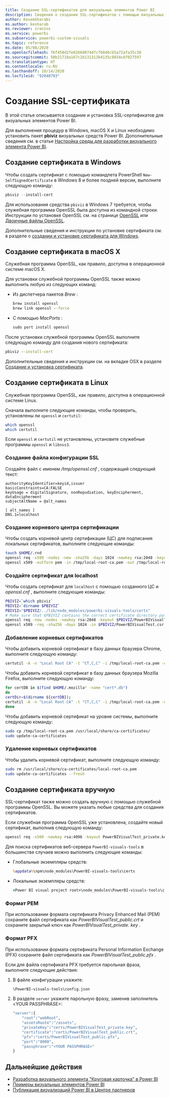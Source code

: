 ```yaml
---
title: Создание SSL-сертификатов для визуальных элементов Power BI
description: Сведения о создании SSL-сертификатов с помощью визуальных средств Power BI в Windows, Mac, Linux или вручную.
author: KesemSharabi
ms.author: kesharab
ms.reviewer: sranins
ms.service: powerbi
ms.subservice: powerbi-custom-visuals
ms.topic: reference
ms.date: 05/08/2020
ms.openlocfilehash: f6f458d2fe82668074d7cfb046cb5a72afa35c38
ms.sourcegitcommit: 50b21718a167c2b131313b4135c8034c6f027597
ms.translationtype: HT
ms.contentlocale: ru-RU
ms.lasthandoff: 10/14/2020
ms.locfileid: "92048793"
---
```

# <a name="create-an-ssl-certificate"></a>Создание SSL-сертификата

В этой статье описывается создание и установка SSL-сертификатов для визуальных элементов Power BI.

Для выполнения процедур в Windows, macOS X и Linux необходимо установить пакет **pbiviz** визуальных средств Power BI. Дополнительные сведения см. в статье [Настройка среды для разработки визуального элемента Power BI](./environment-setup.md). 

## <a name="create-a-certificate-on-windows"></a>Создание сертификата в Windows

Чтобы создать сертификат с помощью командлета PowerShell `New-SelfSignedCertificate` в Windows 8 и более поздней версии, выполните следующую команду:

```powershell
pbiviz --install-cert
```

Для использования средства `pbiviz` в Windows 7 требуется, чтобы служебная программа OpenSSL была доступна из командной строки. Инструкции по установке OpenSSL см. на странице [OpenSSL](https://www.openssl.org) или [Двоичные файлы OpenSSL](https://wiki.openssl.org/index.php/Binaries).

Дополнительные сведения и инструкции по установке сертификата см. в разделе о [создании и установке сертификата для Windows](./environment-setup.md#create-and-install-a-certificate).

## <a name="create-a-certificate-on-macos-x"></a>Создание сертификата в macOS X

Служебная программа OpenSSL, как правило, доступна в операционной системе macOS X.

Для установки служебной программы OpenSSL также можно выполнить любую из следующих команд:

- Из диспетчера пакетов *Brew* :
  
  ```cmd
  brew install openssl
  brew link openssl --force
  ```

- С помощью *MacPorts* :
  
  ```cmd
  sudo port install openssl
  ```

После установки служебной программы OpenSSL выполните следующую команду для создания нового сертификата:

```cmd
pbiviz --install-cert
```

Дополнительные сведения и инструкции см. на вкладке OSX в разделе [Создание и установка сертификата](./environment-setup.md#create-and-install-a-certificate).

## <a name="create-a-certificate-on-linux"></a>Создание сертификата в Linux

Служебная программа OpenSSL, как правило, доступна в операционной системе Linux.

Сначала выполните следующие команды, чтобы проверить, установлены ли `openssl` и `certutil`:

```sh
which openssl
which certutil
```

Если `openssl` и `certutil` не установлены, установите служебные программы `openssl` и `libnss3`.

### <a name="create-the-ssl-configuration-file"></a>Создание файла конфигурации SSL

Создайте файл с именем */tmp/openssl.cnf* , содержащий следующий текст:

```
authorityKeyIdentifier=keyid,issuer
basicConstraints=CA:FALSE
keyUsage = digitalSignature, nonRepudiation, keyEncipherment, dataEncipherment
subjectAltName = @alt_names

[ alt_names ]
DNS.1=localhost
```

### <a name="generate-root-certificate-authority"></a>Создание корневого центра сертификации

Чтобы создать корневой центр сертификации (ЦС) для подписания локальных сертификатов, выполните следующие команды:

```sh
touch $HOME/.rnd
openssl req -x509 -nodes -new -sha256 -days 1024 -newkey rsa:2048 -keyout /tmp/local-root-ca.key -out /tmp/local-root-ca.pem -subj "/C=US/CN=Local Root CA/O=Local Root CA"
openssl x509 -outform pem -in /tmp/local-root-ca.pem -out /tmp/local-root-ca.crt
```

### <a name="generate-a-certificate-for-localhost"></a>Создайте сертификат для localhost 

Чтобы создать сертификат для `localhost` с помощью созданного ЦС и *openssl.cnf* , выполните следующие команды:

```sh
PBIVIZ=`which pbiviz`
PBIVIZ=`dirname $PBIVIZ`
PBIVIZ="$PBIVIZ/../lib/node_modules/powerbi-visuals-tools/certs"
# Make sure that $PBIVIZ contains the correct certificate directory path. ls $PBIVIZ should list 'blank' file.
openssl req -new -nodes -newkey rsa:2048 -keyout $PBIVIZ/PowerBIVisualTest_private.key -out $PBIVIZ/PowerBIVisualTest.csr -subj "/C=US/O=PowerBI Visuals/CN=localhost"
openssl x509 -req -sha256 -days 1024 -in $PBIVIZ/PowerBIVisualTest.csr -CA /tmp/local-root-ca.pem -CAkey /tmp/local-root-ca.key -CAcreateserial -extfile /tmp/openssl.cnf -out $PBIVIZ/PowerBIVisualTest_public.crt
```

### <a name="add-root-certificates"></a>Добавление корневых сертификатов

Чтобы добавить корневой сертификат в базу данных браузера Chrome, выполните следующую команду:

```sh
certutil -A -n "Local Root CA" -t "CT,C,C" -i /tmp/local-root-ca.pem -d sql:$HOME/.pki/nssdb
```

Чтобы добавить корневой сертификат в базу данных браузера Mozilla Firefox, выполните следующую команду:

```sh
for certDB in $(find $HOME/.mozilla* -name "cert*.db")
do
certDir=$(dirname ${certDB});
certutil -A -n "Local Root CA" -t "CT,C,C" -i /tmp/local-root-ca.pem -d sql:${certDir}
done
```

Чтобы добавить корневой сертификат на уровне системы, выполните следующую команду:

```sh
sudo cp /tmp/local-root-ca.pem /usr/local/share/ca-certificates/
sudo update-ca-certificates
```

### <a name="remove-root-certificates"></a>Удаление корневых сертификатов

Чтобы удалить корневой сертификат, выполните следующую команду:

```sh
sudo rm /usr/local/share/ca-certificates/local-root-ca.pem
sudo update-ca-certificates --fresh
```

## <a name="generate-a-certificate-manually"></a>Создание сертификата вручную

SSL-сертификат также можно создать вручную с помощью служебной программы OpenSSL. Вы можете указать любые средства для создания сертификатов.

Если служебная программа OpenSSL уже установлена, создайте новый сертификат, выполнив следующую команду:

```cmd
openssl req -x509 -newkey rsa:4096 -keyout PowerBIVisualTest_private.key -out PowerBIVisualTest_public.crt -days 365
```

Для поиска сертификатов веб-сервера `PowerBI-visuals-tools` в большинстве случаев можно выполнить следующие команды:

- Глобальные экземпляры средств:
  
  ```cmd
  %appdata%\npm\node_modules\PowerBI-visuals-tools\certs
  ```

- Локальные экземпляры средств:
  
  ```cmd
  <Power BI visual project root>\node_modules\PowerBI-visuals-tools\certs
  ```

### <a name="pem-format"></a>Формат PEM

При использовании формата сертификата Privacy Enhanced Mail (PEM) сохраните файл сертификата как *PowerBIVisualTest_public.crt* и сохраните закрытый ключ как *PowerBIVisualTest_private. key* .

### <a name="pfx-format"></a>Формат PFX

При использовании формата сертификата Personal Information Exchange (PFX) сохраните файл сертификата как *PowerBIVisualTest_public.pfx* .

Если для файла сертификата PFX требуется парольная фраза, выполните следующие действия:

1. В файле конфигурации укажите:
   
   ```cmd
   \PowerBI-visuals-tools\config.json
   ```
   
1. В разделе `server` укажите парольную фразу, заменив заполнитель \<YOUR PASSPHRASE>:

    ```cmd
    "server":{
        "root":"webRoot",
        "assetsRoute":"/assets",
        "privateKey":"certs/PowerBIVisualTest_private.key",
        "certificate":"certs/PowerBIVisualTest_public.crt",
        "pfx":"certs/PowerBIVisualTest_public.pfx",
        "port":"8080",
        "passphrase":"<YOUR PASSPHRASE>"
    }
    ```

## <a name="next-steps"></a>Дальнейшие действия
- [Разработка визуального элемента "Круговая карточка" в Power BI](develop-circle-card.md)
- [Примеры визуальных элементов Power BI](samples.md)
- [Публикация визуализаций Power BI в Центре партнеров](office-store.md)